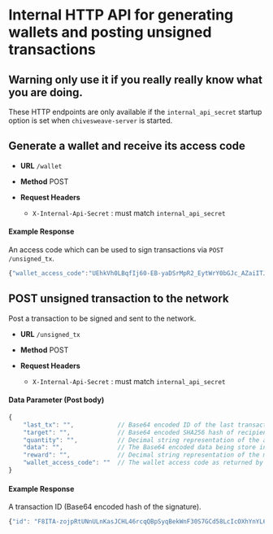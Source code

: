 # Internal HTTP API for generating wallets and posting unsigned transactions

## **Warning** only use it if you really really know what you are doing.

These HTTP endpoints are only available if the `internal_api_secret` startup option is set when `chivesweave-server` is started.

## Generate a wallet and receive its access code

- **URL**
  `/wallet`

- **Method**
  POST

- **Request Headers**
    * `X-Internal-Api-Secret` : must match `internal_api_secret`

#### Example Response

An access code which can be used to sign transactions via `POST /unsigned_tx`.

```javascript
{"wallet_access_code":"UEhkVh0LBqfIj60-EB-yaDSrMpR2_EytWrY0bGJc_AZaiITJ4PrzRZ_xaEH5KBD4"}
```

## POST unsigned transaction to the network

Post a transaction to be signed and sent to the network.

- **URL**
  `/unsigned_tx`

- **Method**
  POST

- **Request Headers**
   * `X-Internal-Api-Secret` : must match `internal_api_secret`

#### Data Parameter (Post body)

```javascript
{
    "last_tx": "",            // Base64 encoded ID of the last transaction made by this wallet.
    "target": "",             // Base64 encoded SHA256 hash of recipient's public key. Empty for data transactions.
    "quantity": "",           // Decimal string representation of the amount of sent XWE in winston. Empty for data transactions.
    "data": "",               // The Base64 encoded data being store in the transaction. Empty for transfer transactions.
    "reward": "",             // Decimal string representation of the mining reward XWE amount in winston.
    "wallet_access_code": ""  // The wallet access code as returned by the POST /wallet endpoint.
}
```


#### Example Response

A transaction ID (Base64 encoded hash of the signature).

```javascript
{"id": "F8ITA-zojpRtUNnULnKasJCHL46rcqQBpSyqBekWnF30S7GCd58LcIcOXhYnYL6U"}
```
